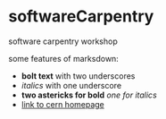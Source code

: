 # softwareCarpentry
software carpentry workshop

some features of marksdown:

- __bolt text__ with two underscores
- _italics_ with one underscore
- **two astericks for bold** *one for italics*
- [link to cern homepage](https://home.cern)
